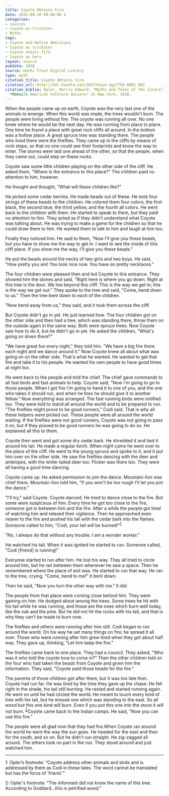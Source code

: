 ```yaml
---
title: Coyote Obtains Fire
date: 2015-08-10 00:00:00 Z
categories:
- sources
- coyote-as-trickster
- Myths
tags:
- Coyote and Native Americans
- Coyote as trickster
- Coyote steals fire
- Coyote as hero
layout: source
pubdate: 1938
source: Hathi Trust Digital Library
type: myth
citation_title: Coyote Obtains Fire
citation_url: http://hdl.handle.net/2027/miun.agy7794.0001.001
citation_biblio: Opler, Morris Edward. *Myths and Tales of the Jicarilla Apache Indians.*
  *Memoirs American Folklore Society* 31 New York, 1938.
---
```


When the people came up on earth, Coyote was the very last one of the animals to emerge.  When this world was made, the trees wouldn't burn. The people were living without fire.  The coyote was running all over. No one knew where he would be the next day. He was running from place to place. One time he found a place with great rock cliffs all around. In the bottom was a hollow place. A great spruce tree was standing there. The people who lived there were the fireflies. They came up in the cliffs by means of rock steps, so that no one could see their footprints and know the way to enter. The stones were laid one ahead of the other, so that the people, when they came out, could step on these rocks.

Coyote saw some little children playing on the other side of the cliff. He asked them, "Where is the entrance to this place?"
The children paid no attention to him, however.

He thought and thought, "What will these children like?"

He picked some cedar berries. He made beads out of these. He took four strings of these beads to the children. He colored them four colors, the first black, the second blue, the third yellow, and the fourth all colors. He went back to the children with them. He started to speak to them, but they paid no attention to him. They acted as if they didn’t understand what Coyote was talking about. He was trying to make a game for the children so that he could draw them to him. He wanted them to talk to him and laugh at him too.

Finally they noticed him. He said to them, "Now I'll give you these beads, but you have to show me the way to get in. I want to see the inside of this cliff place. If you show me the way, I'll give you these beads."

He put the beads around the necks of two girls and two boys. He said, "How pretty you are! You look nice now. You have on pretty necklaces.”

The four children were pleased then and led Coyote to this entrance. They showed him the stones and said, "Right here is where you go down. Right at this tree is the door. We live beyond this cliff. This is the way we get in; this is the way we get out."
They spoke to the tree and said, "Come, bend down to us." Then the tree bent down to each of the children.

"Now bend away from us," they said, and it took them across the cliff.

But Coyote didn't go in yet. He just learned how. The four children got on the other side and then had a tree, which was standing there, throw them on the outside again in the same way. Both were spruce trees. Now Coyote saw how to do it, but he didn't go in yet. He asked the children, "What's going on down there?"

"We have great fun every night," they told him. "We have a big fire there each night and we dance around it." Now Coyote knew all about what was going on on the other side. That's what he wanted. He wanted to get that fire and take it to his people. He wanted his own people to have good times at night too.  

He went back to the people and told the chief. The chief gave commands to all fast birds and fast animals to help. Coyote said, "Now I'm going to go to those people. When I get fire I'm going to hand it to one of you, and the one who takes it should run, and when he tires he should give it to another fellow." Now everything was arranged.	The fast running  birds were notified too. They were told to stand all around the world and to be prepared to run. "The fireflies might prove to be good runners," Codi said.  That is why all these helpers were picked out.  These people were all around the world waiting. If the fireflies were not good runners, Coyote was not going to pass it on, but if they proved to be good runners he was going to do so. He explained all this to them.

Coyote then went and got some dry cedar bark. He shredded it and tied it around his tail. He made a regular torch. When night came he went over to the place of the cliff. He went to the young spruce and spoke to it, and it put him over on the other side.
He saw the fireflies dancing with the deer and antelopes, with the white-tailed deer too. Flicker was there too. They were all having a good time dancing.

Coyote came up.  He asked permission to join the dance. Mountain-lion was chief there. Mountain-lion told him, "If you won't be too rough I'll let you join the dance." 

"I'll try," said Coyote. Coyote danced. He tried to dance close to the fire. But some were suspicious of him. Every time he got too close to the fire, someone got in between him and the fire. After a while the people got tired of watching him and relaxed their vigilance. Then he approached even nearer to the fire and pushed his tail with the cedar bark into the flames. Someone called to him, "Codi, your tail will be burned!"<sup>[1](#myfootnote1)</sup>

"No, I always do that without any trouble. I am a wonder worker."

He watched his tail. When it was ignited he started to run. Someone called, "Codi [friend] is running!"

Everyone started to run after him. He lost his way. They all tried to circle around him, but he ran between them whenever he saw a space. Then he remembered where the place of exit was. He started to run that  way. He ran to the tree, crying, "Come, bend to me!" It bent down.

Then he said, "Now you turn the other way with me." It did.

The people from that place were coming close behind him. They were gaining on him. He dodged about among the trees. Some trees he hit with his tail while he was running, and those are the ones which burn well today, like the oak and the pine. But he did not hit the rocks with his tail, and that is why they can't be made to burn now.

The fireflies and others were running after him still. Codi began to run around the world. On his way he set many things on fire; he spread it all over. Those who were running after him grew tired when they got about half way. They gave up, thinking, “Let him keep the fire."

The fireflies came back to one place. They had a council. They asked, "Who was it who told the coyote how to come in?"
Then the other children told on the four who had taken the beads from Coyote and given him the information. They said, "Coyote paid those beads for the fire."

The parents of those children got after them, but it was too late then. Coyote had run far. He was tired by the time they gave up the chase. He fell right in the shade, his tail still burning. He rested and started running again. He went on until he had circled the world. He meant to touch every kind of tree with his tail, but he missed one which was standing to the east. So all wood but this one kind will burn. Even if you put this one into the stove it will not burn. <sup>[2](#myfootnote2)</sup>Coyote came back to the Indian camps. He said, "Now you can use this fire." 

The people were all glad now that they had fire.When Coyote ran around the world he went the way the sun goes. He headed for the east and then for the south, and so on. But he didn't run straight. He zig-zagged all around. The others took no part in the run. They stood around and just watched him. 
***
<a name="myfootnote1">1</a>: Opler’s footnote: “Coyote address other animals and birds and is addressed by them as Codi in these tales. The word cannot be translated but has the force of ‘friend.’”

<a name="myfootnote2">2</a>: Opler's footnote: "The informant did not know the name of this tree. According to Goddard...this is petrified wood." 
